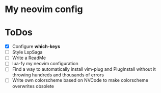 # My neovim config

# ToDos
* [x] Configure __which-keys__
* [ ] Style LspSaga
* [ ] Write a ReadMe
* [ ] lua-fy my neovim configuration
* [ ] Find a way to automatically install vim-plug and PlugInstall without it throwing hundreds and thousands of errors
* [ ] Write own colorscheme based on NVCode to make colorscheme overwrites obsolete
